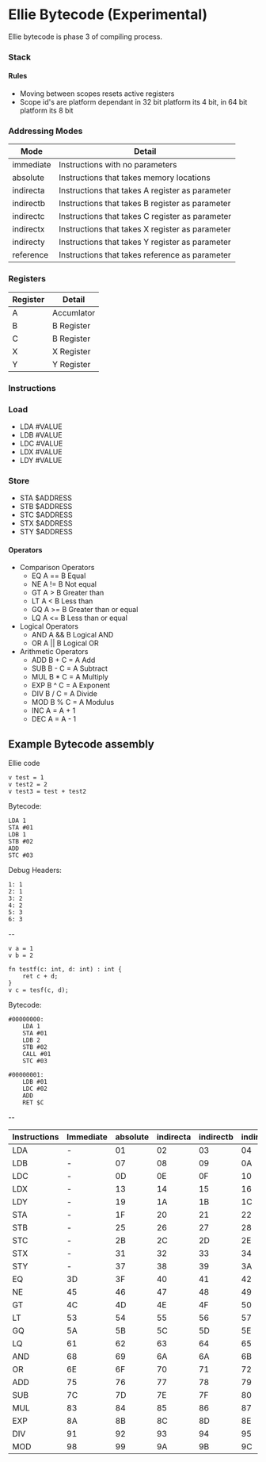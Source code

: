 # Ellie Bytecode (Experimental)
Ellie bytecode is phase 3 of compiling process.

### Stack

#### Rules

- Moving between scopes resets active registers
- Scope id's are platform dependant in 32 bit platform its 4 bit, in 64 bit platform its 8 bit


### Addressing Modes

| Mode      | Detail                                          |
| --------- | ----------------------------------------------- |
| immediate | Instructions with no parameters                 |
| absolute  | Instructions that takes memory locations        |
| indirecta | Instructions that takes A register as parameter |
| indirectb | Instructions that takes B register as parameter |
| indirectc | Instructions that takes C register as parameter |
| indirectx | Instructions that takes X register as parameter |
| indirecty | Instructions that takes Y register as parameter |
| reference | Instructions that takes reference  as parameter |


### Registers

| Register | Detail     |
| -------- | ---------- |
| A        | Accumlator | 
| B        | B Register |
| C        | B Register |
| X        | X Register |
| Y        | Y Register |


### Instructions

### Load
* LDA #VALUE
* LDB #VALUE
* LDC #VALUE
* LDX #VALUE
* LDY #VALUE

### Store
* STA $ADDRESS
* STB $ADDRESS
* STC $ADDRESS
* STX $ADDRESS
* STY $ADDRESS

#### Operators
* Comparison Operators
    - EQ  A == B Equal
    - NE  A != B Not equal
    - GT  A >  B Greater than
    - LT  A <  B Less than
    - GQ  A >= B Greater than or equal
    - LQ  A <= B Less than or equal
* Logical Operators
    - AND A && B Logical AND
    - OR  A || B Logical OR
* Arithmetic Operators
    - ADD B +  C = A Add
    - SUB B -  C = A Subtract
    - MUL B *  C = A Multiply
    - EXP B ^  C = A Exponent
    - DIV B /  C = A Divide
    - MOD B %  C = A Modulus
    - INC A = A + 1
    - DEC A = A - 1



## Example Bytecode assembly

Ellie code

```ei
v test = 1
v test2 = 2
v test3 = test + test2
```

Bytecode: 
```
LDA 1
STA #01
LDB 1
STB #02
ADD
STC #03
```

Debug Headers:
```
1: 1
2: 1
3: 2
4: 2
5: 3
6: 3
```

--

```ei
v a = 1
v b = 2

fn testf(c: int, d: int) : int {
    ret c + d;
}
v c = tesf(c, d);
```

Bytecode: 
```
#00000000:
    LDA 1
    STA #01
    LDB 2
    STB #02
    CALL #01
    STC #03

#00000001:
    LDB #01
    LDC #02
    ADD
    RET $C
```

--

| Instructions | Immediate | absolute | indirecta | indirectb | indirectc | indirectx | indirecty |
| ------------ | --------- | -------- | --------- | --------- | --------- | --------- | --------- |
| LDA          | -         | 01       | 02        | 03        | 04        | 05        | 06        |
| LDB          | -         | 07       | 08        | 09        | 0A        | 0B        | 0C        |
| LDC          | -         | 0D       | 0E        | 0F        | 10        | 11        | 12        |
| LDX          | -         | 13       | 14        | 15        | 16        | 17        | 18        |
| LDY          | -         | 19       | 1A        | 1B        | 1C        | 1D        | 1E        |
| STA          | -         | 1F       | 20        | 21        | 22        | 23        | 24        |
| STB          | -         | 25       | 26        | 27        | 28        | 29        | 2A        |
| STC          | -         | 2B       | 2C        | 2D        | 2E        | 2F        | 30        |
| STX          | -         | 31       | 32        | 33        | 34        | 35        | 36        |
| STY          | -         | 37       | 38        | 39        | 3A        | 3B        | 3C        |
| EQ           | 3D        | 3F       | 40        | 41        | 42        | 43        | 44        |
| NE           | 45        | 46       | 47        | 48        | 49        | 4A        | 4B        |
| GT           | 4C        | 4D       | 4E        | 4F        | 50        | 51        | 52        |
| LT           | 53        | 54       | 55        | 56        | 57        | 58        | 59        |
| GQ           | 5A        | 5B       | 5C        | 5D        | 5E        | 5F        | 60        |
| LQ           | 61        | 62       | 63        | 64        | 65        | 66        | 67        |
| AND          | 68        | 69       | 6A        | 6A        | 6B        | 6C        | 6D        |
| OR           | 6E        | 6F       | 70        | 71        | 72        | 73        | 74        |
| ADD          | 75        | 76       | 77        | 78        | 79        | 7A        | 7B        |
| SUB          | 7C        | 7D       | 7E        | 7F        | 80        | 81        | 82        |
| MUL          | 83        | 84       | 85        | 86        | 87        | 88        | 89        |
| EXP          | 8A        | 8B       | 8C        | 8D        | 8E        | 8F        | 90        |
| DIV          | 91        | 92       | 93        | 94        | 95        | 96        | 97        |
| MOD          | 98        | 99       | 9A        | 9B        | 9C        | 9D        | 9E        |
